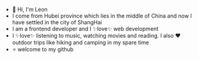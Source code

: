 - 👋 Hi, I'm Leon
- I come from Hubei province which lies in the middle of China and now I have settled in the city of ShangHai
- I am a frontend developer and I ✨love✨ web development 
- I ✨love✨ listening to music, watching movies and reading. I also :heart: outdoor trips like hiking and camping in my spare time
- :star: welcome to my github
